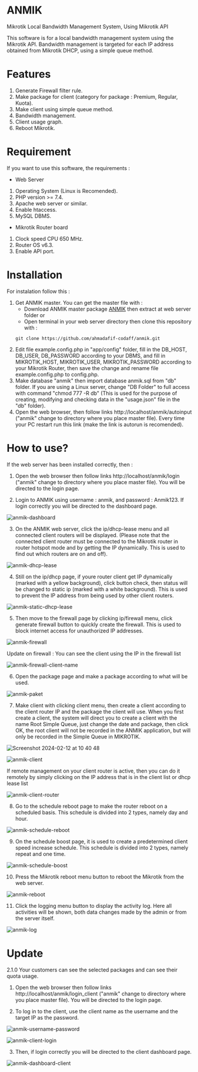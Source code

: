 # ANMIK
Mikrotik Local Bandwidth Management System, Using Mikrotik API

This software is for a local bandwidth management system using the Mikrotik API. Bandwidth management is targeted for each IP address obtained from Mikrotik DHCP, using a simple queue method.

# Features
1. Generate Firewall filter rule.
2. Make package for client (category for package : Premium, Regular, Kuota).
3. Make client using simple queue method.
4. Bandwidth management.
5. Client usage graph.
6. Reboot Mikrotik.

# Requirement
If you want to use this software, the requirements :
- Web Server
1. Operating System (Linux is Recomended).
2. PHP version >= 7.4.
3. Apache web server or similar.
4. Enable htaccess.
5. MySQL DBMS.
- Mikrotik Router board
1. Clock speed CPU 650 MHz.
2. Router OS v6.3.
3. Enable API port.

# Installation
For instalation follow this :
1. Get ANMIK master. You can get the master file with :
   - Download ANMIK master package [ANMIK](https://github.com/ahmadafif-codaff/anmik/archive/refs/heads/master.zip) then extract at web server folder or
   - Open terminal in your web server directory then clone this repository with :
   ```shel
   git clone https://github.com/ahmadafif-codaff/anmik.git
   ```
2. Edit file example.config.php in "app/config" folder, fill in the DB_HOST, DB_USER, DB_PASSWORD according to your DBMS, and fill in MIKROTIK_HOST, MIKROTIK_USER, MIKROTIK_PASSWORD according to your Mikrotik Router, then save the change and rename file example.config.php to config.php.
3. Make database "anmik" then import database anmik.sql from "db" folder. If you are using a Linux server, change "DB Folder" to full access with command "chmod 777 -R db" (This is used for the purpose of creating, modifying and checking data in the "usage.json" file in the "db" folder).
4. Open the web browser, then follow links http://localhost/anmik/autoinput ("anmik" change to directory where you place master file). Every time your PC restart run this link (make the link is autorun is recomended).

# How to use?
If the web server has been installed correctly, then :
1. Open the web browser then follow links http://localhost/anmik/login ("anmik" change to directory where you place master file). You will be directed to the login page.

2. Login to ANMIK using username : anmik, and password : Anmik123. If login correctly you will be directed to the dashboard page.

![anmik-dashboard](https://github.com/ahmadafif-codaff/master-img/assets/146537873/69e133c4-f669-4903-8f7b-d80608f9f8e6)

3. On the ANMIK web server, click the ip/dhcp-lease menu and all connected client routers will be displayed. (Please note that the connected client router must be connected to the Mikrotik router in router hotspot mode and by getting the IP dynamically. This is used to find out which routers are on and off).

![anmik-dhcp-lease](https://github.com/ahmadafif-codaff/master-img/assets/146537873/f12c635e-399c-4241-a9b0-a9014ff59bb0)

4. Still on the ip/dhcp page, if youre router client get IP dynamically (marked with a yellow background), click button check, then status will be changed to static ip (marked with a white background). This is used to prevent the IP address from being used by other client routers.

![anmik-static-dhcp-lease](https://github.com/ahmadafif-codaff/master-img/assets/146537873/b3e91a16-9855-4e3a-8dd4-74e830f4892a)

5. Then move to the firewall page by clicking ip/firewall menu, click generate firewall button to quickly create the firewall. This is used to block internet access for unauthorized IP addresses.

![anmik-firewall](https://github.com/ahmadafif-codaff/master-img/assets/146537873/dc4ade8b-7491-44f5-b0e4-f5a393ac4a52)

Update on firewall :
You can see the client using the IP in the firewall list
 
![anmik-firewall-client-name](https://github.com/ahmadafif-codaff/master-img/assets/146537873/9145c1cb-247b-4529-b0b5-fa2937c546fc)

6. Open the package page and make a package according to what will be used.

![anmik-paket](https://github.com/ahmadafif-codaff/master-img/assets/146537873/8f0b4eac-856d-4718-8846-ecce15201ca8)

7. Make client with clicking client menu, then create a client according to the client router IP and the package the client will use. When you first create a client, the system will direct you to create a client with the name Root Simple Queue, just change the date and package, then click OK, the root client will not be recorded in the ANMIK application, but will only be recorded in the Simple Queue in MIKROTIK.

![Screenshot 2024-02-12 at 10 40 48](https://github.com/ahmadafif-codaff/master-img/assets/146537873/7a2eaf24-8abe-46b9-a8ef-cf5371abd672)

![anmik-client](https://github.com/ahmadafif-codaff/master-img/assets/146537873/ea4871c0-8a98-492a-8184-d8dcca907532)

If remote management on your client router is active, then you can do it remotely by simply clicking on the IP address that is in the client list or dhcp lease list

![anmik-client-router](https://github.com/ahmadafif-codaff/master-img/assets/146537873/5aa4f75c-ece7-4154-879a-6783b54ddce7)

8. Go to the schedule reboot page to make the router reboot on a scheduled basis. This schedule is divided into 2 types, namely day and hour.

![anmik-schedule-reboot](https://github.com/ahmadafif-codaff/master-img/assets/146537873/e7704ab1-62fc-4df8-9ce1-3b17cbc8336c)

9. On the schedule boost page, it is used to create a predetermined client speed increase schedule. This schedule is divided into 2 types, namely repeat and one time.

![anmik-schedule-boost](https://github.com/ahmadafif-codaff/master-img/assets/146537873/a697bd05-db4a-4b9c-bfd8-a14847fc7482)

10. Press the Mikrotik reboot menu button to reboot the Mikrotik from the web server.

![anmik-reboot](https://github.com/ahmadafif-codaff/master-img/assets/146537873/03f7fbb7-86ea-437d-be22-180619d15a97)

11. Click the logging menu button to display the activity log. Here all activities will be shown, both data changes made by the admin or from the server itself.

![anmik-log](https://github.com/ahmadafif-codaff/master-img/assets/146537873/4cf8f2c3-c5ab-4a5c-953c-950b3c91a140)


# Update

2.1.0 Your customers can see the selected packages and can see their quota usage.

1. Open the web browser then follow links http://localhost/anmik/login_client ("anmik" change to directory where you place master file). You will be directed to the login page.

2. To log in to the client, use the client name as the username and the target IP as the password.

![anmik-username-password](https://github.com/ahmadafif-codaff/master-img/assets/146537873/74c2ead6-1b34-4d16-80c6-6975e99665d9)

![anmik-client-login](https://github.com/ahmadafif-codaff/master-img/assets/146537873/1fb43fa7-6eca-4f36-930d-2d2d6871cc3d)

3. Then, if login correctly you will be directed to the client dashboard page.

![anmik-dashboard-client](https://github.com/ahmadafif-codaff/master-img/assets/146537873/38e34355-a73b-425c-a52b-b47afbc88743)
